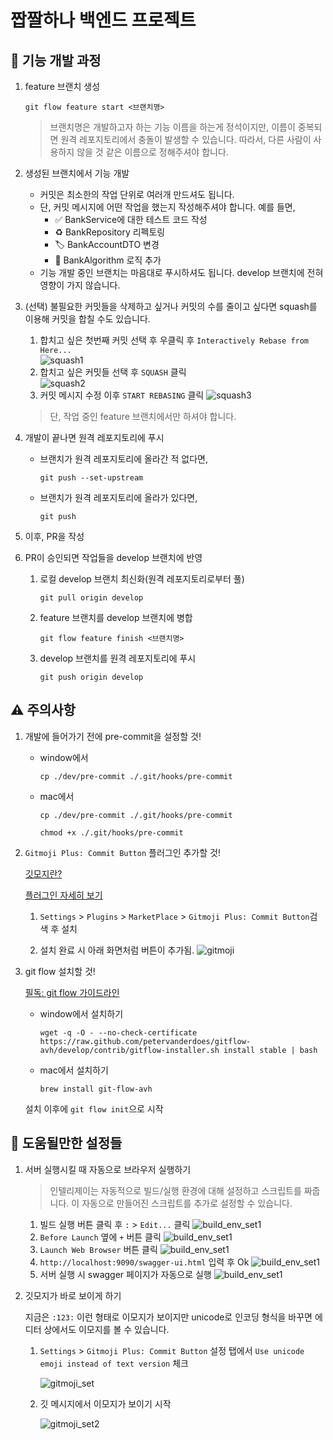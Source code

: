 # 짭짤하나 백엔드 프로젝트

## :construction: 기능 개발 과정
1. feature 브랜치 생성
   ```shell
   git flow feature start <브랜치명>
   ```
   > 브랜치명은 개발하고자 하는 기능 이름을 하는게 정석이지만, 
   > 이름이 중복되면 원격 레포지토리에서 충돌이 발생할 수 있습니다. 
   > 따라서, 다른 사람이 사용하지 않을 것 같은 이름으로 정해주셔야 합니다.

2. 생성된 브랜치에서 기능 개발
   - 커밋은 최소한의 작업 단위로 여러개 만드셔도 됩니다.
   - 단, 커밋 메시지에 어떤 작업을 했는지 작성해주셔야 합니다. 예를 들면,
     - ✅ BankService에 대한 테스트 코드 작성
     - ♻️ BankRepository 리펙토링
     - 🏷️ BankAccountDTO 변경
     - 👔 BankAlgorithm 로직 추가
   - 기능 개발 중인 브랜치는 마음대로 푸시하셔도 됩니다. develop 브랜치에 전혀 영향이 가지 않습니다.

3. (선택) 불필요한 커밋들을 삭제하고 싶거나 커밋의 수를 줄이고 싶다면 squash를 이용해 커밋을 합칠 수도 있습니다.
   1. 합치고 싶은 첫번째 커밋 선택 후 우클릭 후 `Interactively Rebase from Here...`  
      ![squash1](/dev/images/squash1.png)
   2. 합치고 싶은 커밋들 선택 후 `SQUASH` 클릭  
      ![squash2](/dev/images/squash2.png)
   3. 커밋 메시지 수정 이후 `START REBASING` 클릭
      ![squash3](/dev/images/squash3.png)
   > 단, 작업 중인 feature 브랜치에서만 하셔야 합니다.

4. 개발이 끝나면 원격 레포지토리에 푸시
   - 브랜치가 원격 레포지토리에 올라간 적 없다면,
     ```shell
     git push --set-upstream
     ```
   - 브랜치가 원격 레포지토리에 올라가 있다면,
     ```shell
     git push
     ```
5. 이후, PR을 작성
6. PR이 승인되면 작업들을 develop 브랜치에 반영
   1. 로컬 develop 브랜치 최신화(원격 레포지토리로부터 풀)
      ```shell
      git pull origin develop
      ```
   2. feature 브랜치를 develop 브랜치에 병합
      ```shell
      git flow feature finish <브랜치명>
      ```
   3. develop 브랜치를 원격 레포지토리에 푸시
      ```shell
      git push origin develop
      ```

## :warning:  주의사항
1. 개발에 들어가기 전에 pre-commit을 설정할 것!
  
   - window에서 
     ```shell
     cp ./dev/pre-commit ./.git/hooks/pre-commit    
     ```
   - mac에서
     ```shell
     cp ./dev/pre-commit ./.git/hooks/pre-commit
     ```
     ```shell
     chmod +x ./.git/hooks/pre-commit
     ```

2. `Gitmoji Plus: Commit Button` 플러그인 추가할 것!
    
   [깃모지란?](https://gitmoji.dev/)

   [플러그인 자세히 보기](https://plugins.jetbrains.com/plugin/12383-gitmoji-plus-commit-button)
    
   1. `Settings` > `Plugins` > `MarketPlace` > `Gitmoji Plus: Commit Button`검색 후 설치
   
   2. 설치 완료 시 아래 화면처럼 버튼이 추가됨.
   ![gitmoji](/dev/images/gitmoji_plus.png)
    
3. git flow 설치할 것!
   
   [필독: git flow 가이드라인](https://danielkummer.github.io/git-flow-cheatsheet/index.ko_KR.html)
   
   - window에서 설치하기
     ```shell
     wget -q -O - --no-check-certificate https://raw.github.com/petervanderdoes/gitflow-avh/develop/contrib/gitflow-installer.sh install stable | bash
     ```
   - mac에서 설치하기
     ```shell
     brew install git-flow-avh
     ```
   설치 이후에 `git flow init`으로 시작

## :muscle: 도움될만한 설정들

1. 서버 실행시킬 때 자동으로 브라우저 실행하기
   
   > 인텔리제이는 자동적으로 빌드/실행 환경에 대해 설정하고 스크립트를 짜줍니다.
   이 자동으로 만들어진 스크립트를 추가로 설정할 수 있습니다.
   1. 빌드 실행 버튼 클릭 후 `:`  > `Edit...` 클릭
      ![build_env_set1](/dev/images/build_env_set1.png)
   2. `Before Launch` 옆에 `+` 버튼 클릭
      ![build_env_set1](/dev/images/build_env_set2.png)
   3. `Launch Web Browser` 버튼 클릭
      ![build_env_set1](/dev/images/build_env_set3.png)
   4. `http://localhost:9090/swagger-ui.html` 입력 후 Ok
      ![build_env_set1](/dev/images/build_env_set4.png)
   5. 서버 실행 시 swagger 페이지가 자동으로 실행
      ![build_env_set1](/dev/images/build_env_set5.png)

2. 깃모지가 바로 보이게 하기
   
    지금은 `:123:` 이런 형태로 이모지가 보이지만 unicode로 인코딩 형식을 바꾸면 에디터 상에서도 이모지를 볼 수 있습니다.
   1. `Settings` > `Gitmoji Plus: Commit Button` 설정 탭에서 `Use unicode emoji instead of text version` 체크

      ![gitmoji_set](/dev/images/gitmoji_set1.png)

   2. 깃 메시지에서 이모지가 보이기 시작

      ![gitmoji_set2](/dev/images/gitmoji_set2.png)

